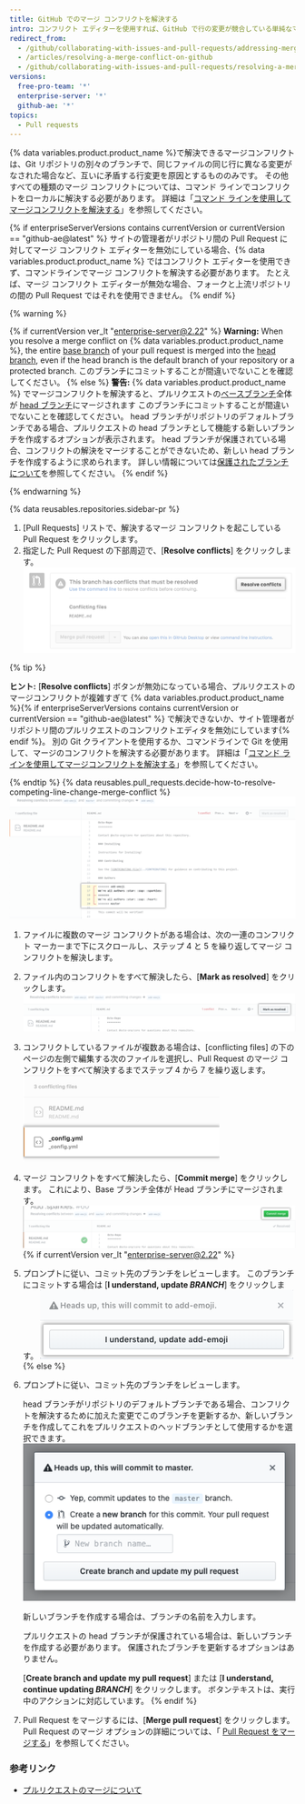 ```yaml
---
title: GitHub でのマージ コンフリクトを解決する
intro: コンフリクト エディターを使用すれば、GitHub で行の変更が競合している単純なマージ コンフリクトを解決できます。
redirect_from:
  - /github/collaborating-with-issues-and-pull-requests/addressing-merge-conflicts/resolving-a-merge-conflict-on-github
  - /articles/resolving-a-merge-conflict-on-github
  - /github/collaborating-with-issues-and-pull-requests/resolving-a-merge-conflict-on-github
versions:
  free-pro-team: '*'
  enterprise-server: '*'
  github-ae: '*'
topics:
  - Pull requests
---
```


{% data variables.product.product_name %}で解決できるマージコンフリクトは、Git リポジトリの別々のブランチで、同じファイルの同じ行に異なる変更がなされた場合など、互いに矛盾する行変更を原因とするもののみです。 その他すべての種類のマージ コンフリクトについては、コマンド ラインでコンフリクトをローカルに解決する必要があります。 詳細は「[コマンド ラインを使用してマージコンフリクトを解決する](/articles/resolving-a-merge-conflict-using-the-command-line)」を参照してください。

{% if enterpriseServerVersions contains currentVersion or currentVersion == "github-ae@latest" %}
サイトの管理者がリポジトリ間の Pull Request に対してマージ コンフリクト エディターを無効にしている場合、{% data variables.product.product_name %} ではコンフリクト エディターを使用できず、コマンドラインでマージ コンフリクトを解決する必要があります。 たとえば、マージ コンフリクト エディターが無効な場合、フォークと上流リポジトリの間の Pull Request ではそれを使用できません。
{% endif %}

{% warning %}

{% if currentVersion ver_lt "enterprise-server@2.22" %}
**Warning:** When you resolve a merge conflict on {% data variables.product.product_name %},  the entire [base branch](/github/getting-started-with-github/github-glossary#base-branch) of your pull request is merged into the [head branch](/github/getting-started-with-github/github-glossary#head-branch), even if the head branch is the default branch of your repository or a protected branch. このブランチにコミットすることが間違いでないことを確認してください。
{% else %}
**警告:** {% data variables.product.product_name %} でマージコンフリクトを解決すると、プルリクエストの[ベースブランチ](/github/getting-started-with-github/github-glossary#base-branch)全体が [head ブランチ](/github/getting-started-with-github/github-glossary#head-branch)にマージされます このブランチにコミットすることが間違いでないことを確認してください。 head ブランチがリポジトリのデフォルトブランチである場合、プルリクエストの head ブランチとして機能する新しいブランチを作成するオプションが表示されます。 head ブランチが保護されている場合、コンフリクトの解決をマージすることができないため、新しい head ブランチを作成するように求められます。 詳しい情報については[保護されたブランチについて](/github/administering-a-repository/about-protected-branches)を参照してください。
{% endif %}

{% endwarning %}

{% data reusables.repositories.sidebar-pr %}
1. [Pull Requests] リストで、解決するマージ コンフリクトを起こしている Pull Request をクリックします。
1. 指定した Pull Request の下部周辺で、[**Resolve conflicts**] をクリックします。 ![[Resolve merge conflicts] ボタン](/assets/images/help/pull_requests/resolve-merge-conflicts-button.png)

 {% tip %}

 **ヒント:** [**Resolve conflicts**] ボタンが無効になっている場合、プルリクエストのマージコンフリクトが複雑すぎて {% data variables.product.product_name %}{% if enterpriseServerVersions contains currentVersion or currentVersion == "github-ae@latest" %} で解決できないか、サイト管理者がリポジトリ間のプルリクエストのコンフリクトエディタを無効にしています{% endif %}。 別の Git クライアントを使用するか、コマンドラインで Git を使用して、マージのコンフリクトを解決する必要があります。 詳細は「[コマンド ラインを使用してマージコンフリクトを解決する](/articles/resolving-a-merge-conflict-using-the-command-line)」を参照してください。

 {% endtip %}
{% data reusables.pull_requests.decide-how-to-resolve-competing-line-change-merge-conflict %}
 ![コンフリクトマーカー付きのマージコンフリクトの例を表示する](/assets/images/help/pull_requests/view-merge-conflict-with-markers.png)
1. ファイルに複数のマージ コンフリクトがある場合は、次の一連のコンフリクト マーカーまで下にスクロールし、ステップ 4 と 5 を繰り返してマージ コンフリクトを解決します。
1. ファイル内のコンフリクトをすべて解決したら、[**Mark as resolved**] をクリックします。 ![[Mark as resolved] ボタンをクリックする](/assets/images/help/pull_requests/mark-as-resolved-button.png)
1. コンフリクトしているファイルが複数ある場合は、[conflicting files] の下のページの左側で編集する次のファイルを選択し、Pull Request のマージ コンフリクトをすべて解決するまでステップ 4 から 7 を繰り返します。 ![コンフリクトしている次のファイルを選択する（該当する場合）](/assets/images/help/pull_requests/resolve-merge-conflict-select-conflicting-file.png)
1. マージ コンフリクトをすべて解決したら、[**Commit merge**] をクリックします。 これにより、Base ブランチ全体が Head ブランチにマージされます。 ![Resolve merge conflicts button](/assets/images/help/pull_requests/merge-conflict-commit-changes.png){% if currentVersion ver_lt "enterprise-server@2.22" %}
1. プロンプトに従い、コミット先のブランチをレビューします。 このブランチにコミットする場合は [**I understand, update _BRANCH_**] をクリックします。 ![マージコンフリクト確認ウィンドウ](/assets/images/help/pull_requests/merge-conflict-confirmation.png){% else %}
1. プロンプトに従い、コミット先のブランチをレビューします。

   head ブランチがリポジトリのデフォルトブランチである場合、コンフリクトを解決するために加えた変更でこのブランチを更新するか、新しいブランチを作成してこれをプルリクエストのヘッドブランチとして使用するかを選択できます。 ![更新するブランチの確認を求める](/assets/images/help/pull_requests/conflict-resolution-merge-dialog-box.png)

   新しいブランチを作成する場合は、ブランチの名前を入力します。

   プルリクエストの head ブランチが保護されている場合は、新しいブランチを作成する必要があります。 保護されたブランチを更新するオプションはありません。

   [**Create branch and update my pull request**] または [**I understand, continue updating _BRANCH_**] をクリックします。 ボタンテキストは、実行中のアクションに対応しています。
{% endif %}
1. Pull Request をマージするには、[**Merge pull request**] をクリックします。 Pull Request のマージ オプションの詳細については、「 [Pull Request をマージする](/articles/merging-a-pull-request/)」を参照してください。

### 参考リンク

- [プルリクエストのマージについて](/articles/about-pull-request-merges)
